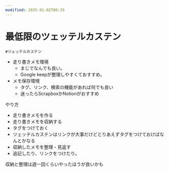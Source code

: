 ```yaml
---
modified: 2025-01-02T00:35
---
```

# 最低限のツェッテルカステン

`#ツェッテルカステン`

- 走り書きメモ環境
    - まじでなんでも良い。
    - Google keepが整理しやすくておすすめ。
- メモ保存環境
    - タグ、リンク、検索の機能があれば何でも良い
    - 迷ったらScrapboxかNotionがおすすめ

やり方

- 走り書きメモを作る  
- 走り書きメモを収納する  
- タグをつけておく  
- ツェッテルカステンはリンクが大事だけどとりあえずタグをつけておけばなんとかなる  
- 収納したメモを整理・見返す  
- 追記したり、リンクをつけたり。  

収納と整理は週一回くらいやったほうが良いかも